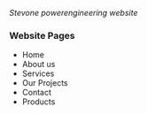 *Stevone powerengineering website*

### Website Pages
- Home
- About us
- Services
- Our Projects
- Contact 
- Products
